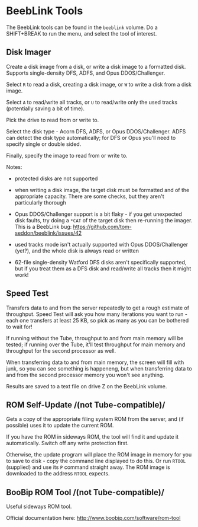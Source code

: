 # BeebLink Tools

The BeebLink tools can be found in the `beeblink` volume. Do a
SHIFT+BREAK to run the menu, and select the tool of interest.

## Disk Imager

Create a disk image from a disk, or write a disk image to a formatted
disk. Supports single-density DFS, ADFS, and Opus DDOS/Challenger.

Select `R` to read a disk, creating a disk image, or `W` to write a
disk from a disk image.

Select `A` to read/write all tracks, or `U` to read/write only the
used tracks (potentially saving a bit of time).

Pick the drive to read from or write to.

Select the disk type - Acorn DFS, ADFS, or Opus DDOS/Challenger. ADFS
can detect the disk type automatically; for DFS or Opus you'll need to
specify single or double sided.

Finally, specify the image to read from or write to.

Notes:

- protected disks are not supported

- when writing a disk image, the target disk must be formatted and of
  the appropriate capacity. There are some checks, but they aren't
  particularly thorough
  
- Opus DDOS/Challenger support is a bit flaky - if you get unexpected
  disk faults, try doing a `*CAT` of the target disk then re-running
  the imager. This is a BeebLink bug:
  https://github.com/tom-seddon/beeblink/issues/42
  
- used tracks mode isn't actually supported with Opus DDOS/Challenger
  (yet?), and the whole disk is always read or written
  
- 62-file single-density Watford DFS disks aren't specifically
  supported, but if you treat them as a DFS disk and read/write all
  tracks then it might work!

## Speed Test

Transfers data to and from the server repeatedly to get a rough
estimate of throughput. Speed Test will ask you how many iterations
you want to run - each one transfers at least 25 KB, so pick as many
as you can be bothered to wait for!

If running without the Tube, throughput to and from main memory will
be tested; if running over the Tube, it'll test throughput for main
memory and throughput for the second processor as well.

When transferring data to and from main memory, the screen will fill
with junk, so you can see something is happeneng, but when
transferring data to and from the second processor memory you won't
see anything.

Results are saved to a text file on drive Z on the BeebLink volume.

## ROM Self-Update /(not Tube-compatible)/

Gets a copy of the appropriate filing system ROM from the server, and
(if possible) uses it to update the current ROM.

If you have the ROM in sideways ROM, the tool will find it and update
it automatically. Switch off any write protection first.

Otherwise, the update program will place the ROM image in memory for
you to save to disk - copy the command line displayed to do this. Or
run `RTOOL` (supplied) and use its `P` command straight away. The ROM
image is downloaded to the address `RTOOL` expects.

## BooBip ROM Tool /(not Tube-compatible)/

Useful sideways ROM tool.

Official documentation here: http://www.boobip.com/software/rom-tool

